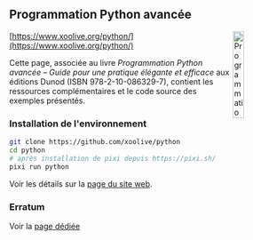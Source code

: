 ## Programmation Python avancée

<a href="https://www.xoolive.org/python/">
  <img src="https://www.xoolive.org/python/_static/9782100863297.jpg"
       alt="Programmation Python avancée" width="20%" align="right"/>
</a>

[https://www.xoolive.org/python/](https://www.xoolive.org/python/)

Cette page, associée au livre _Programmation Python avancée – Guide pour une pratique élégante et efficace_ aux éditions Dunod (ISBN 978-2-10-086329-7), contient les ressources complémentaires et le code source des exemples présentés.

### Installation de l'environnement

```sh
git clone https://github.com/xoolive/python
cd python
# après installation de pixi depuis https://pixi.sh/
pixi run python
```

Voir les détails sur la [page du site web](https://www.xoolive.org/python/installation).

### Erratum

Voir la [page dédiée](https://github.com/xoolive/python/issues/1)
